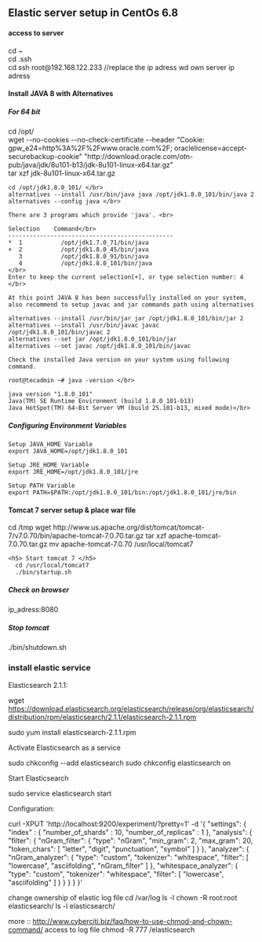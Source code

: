 <h2> Elastic server setup in CentOs 6.8 </h2>


<h4> access to server </h4>
cd ~ <br/>
cd .ssh <br/>
cd ssh root@192.168.122.233 //replace the ip adress wd own server ip adress

<h4> Install JAVA 8 with Alternatives</h4>
  <p>
    <h5> For 64 bit</h5>
    cd /opt/ </br>
    wget --no-cookies --no-check-certificate --header "Cookie: gpw_e24=http%3A%2F%2Fwww.oracle.com%2F; oraclelicense=accept-securebackup-cookie" "http://download.oracle.com/otn-pub/java/jdk/8u101-b13/jdk-8u101-linux-x64.tar.gz" </br>
    tar xzf jdk-8u101-linux-x64.tar.gz 
    
    cd /opt/jdk1.8.0_101/ </br>
    alternatives --install /usr/bin/java java /opt/jdk1.8.0_101/bin/java 2 
    alternatives --config java </br>

    There are 3 programs which provide 'java'. <br>

    Selection    Command</br>
    -----------------------------------------------
    *  1           /opt/jdk1.7.0_71/bin/java
    +  2           /opt/jdk1.8.0_45/bin/java
       3           /opt/jdk1.8.0_91/bin/java
       4           /opt/jdk1.8.0_101/bin/java
    </br>
    Enter to keep the current selection[+], or type selection number: 4 </br>
    
    At this point JAVA 8 has been successfully installed on your system, 
    also recommend to setup javac and jar commands path using alternatives
    
    alternatives --install /usr/bin/jar jar /opt/jdk1.8.0_101/bin/jar 2
    alternatives --install /usr/bin/javac javac /opt/jdk1.8.0_101/bin/javac 2
    alternatives --set jar /opt/jdk1.8.0_101/bin/jar
    alternatives --set javac /opt/jdk1.8.0_101/bin/javac
    
    Check the installed Java version on your system using following command.

    root@tecadmin ~# java -version </br>

    java version "1.8.0_101"
    Java(TM) SE Runtime Environment (build 1.8.0_101-b13)
    Java HotSpot(TM) 64-Bit Server VM (build 25.101-b13, mixed mode)</br>

   <h5> Configuring Environment Variables </h5>
    

    Setup JAVA_HOME Variable
    export JAVA_HOME=/opt/jdk1.8.0_101

    Setup JRE_HOME Variable
    export JRE_HOME=/opt/jdk1.8.0_101/jre

    Setup PATH Variable
    export PATH=$PATH:/opt/jdk1.8.0_101/bin:/opt/jdk1.8.0_101/jre/bin
  </p>

<h4> Tomcat 7 server setup & place war file </h4>
  <p>
    cd /tmp
    wget http://www.us.apache.org/dist/tomcat/tomcat-7/v7.0.70/bin/apache-tomcat-7.0.70.tar.gz
    tar xzf apache-tomcat-7.0.70.tar.gz
    mv apache-tomcat-7.0.70 /usr/local/tomcat7
    
    <h5> Start tomcat 7 </h5>
      cd /usr/local/tomcat7
      ./bin/startup.sh
   <h5> Check on browser </h5>
     ip_adress:8080
   <h5> Stop tomcat </h5>
    ./bin/shutdown.sh

  </p>
<h3> install elastic service </h3>
  Elasticsearch 2.1.1:
  
  wget https://download.elasticsearch.org/elasticsearch/release/org/elasticsearch/distribution/rpm/elasticsearch/2.1.1/elasticsearch-2.1.1.rpm
  
  sudo yum install elasticsearch-2.1.1.rpm
  
  Activate Elasticsearch as a service

  sudo chkconfig --add elasticsearch
  sudo chkconfig elasticsearch on
  
  Start Elasticsearch
  
  sudo service elasticsearch start
  
  Configuration:
  
  curl -XPUT  'http://localhost:9200/experiment/?pretty=1' -d '{
  "settings": {
    "index" : {
            "number_of_shards" : 10,
            "number_of_replicas" : 1
        },
    "analysis": {
      "filter": {
        "nGram_filter": {
          "type": "nGram",
          "min_gram": 2,
          "max_gram": 20,
          "token_chars": [
            "letter",
            "digit",
            "punctuation",
            "symbol"
          ]
        }
      },
      "analyzer": {
        "nGram_analyzer": {
          "type": "custom",
          "tokenizer": "whitespace",
          "filter": [
            "lowercase",
            "asciifolding",
            "nGram_filter"
          ]
        },
        "whitespace_analyzer": {
          "type": "custom",
          "tokenizer": "whitespace",
          "filter": [
            "lowercase",
            "asciifolding"
          ]
        }
      }
    }
  }
}'


change ownership of elastic log file
cd /var/log
ls -l
chown -R root:root elasticsearch/
ls -l elasticsearch/

more :: http://www.cyberciti.biz/faq/how-to-use-chmod-and-chown-command/
access to log file
chmod -R 777 /elasticsearch

